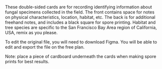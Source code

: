 These double-sided cards are for recording identifying information about fungal specimens collected in the field. The front contains space for notes on physical characteristics, location, habitat, etc. The back is for additional freehand notes, and includes a black square for spore printing. Habitat and tree species are specific to the San Francisco Bay Area region of California, USA, remix as you please. <p>To edit the original file, you will need to download Figma. You will be able to edit and export the file on the free plan. <p>Note: place a piece of cardboard underneath the cards when making spore prints for best results.  
